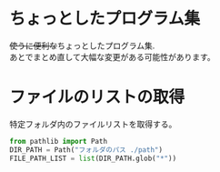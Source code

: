 # ちょっとしたプログラム集

~~使うに便利な~~ちょっとしたプログラム集.  
あとでまとめ直して大幅な変更がある可能性があります。

ファイルのリストの取得
======================
特定フォルダ内のファイルリストを取得する。

```py
from pathlib import Path
DIR_PATH = Path("フォルダのパス ./path")
FILE_PATH_LIST = list(DIR_PATH.glob("*"))
```
